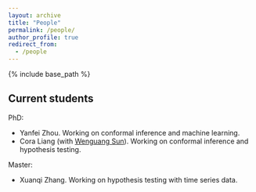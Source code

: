 ```yaml
---
layout: archive
title: "People"
permalink: /people/
author_profile: true
redirect_from:
  - /people
---
```


{% include base_path %}


## Current students

PhD:

- Yanfei Zhou. Working on conformal inference and machine learning.
- Cora Liang (with [Wenguang Sun](http://faculty.marshall.usc.edu/WenGuang-Sun/)). Working on conformal inference and hypothesis testing.

Master:

- Xuanqi Zhang. Working on hypothesis testing with time series data.
